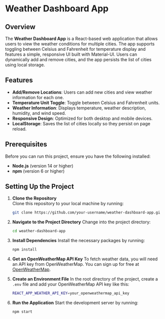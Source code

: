 # Weather Dashboard App

## Overview

The **Weather Dashboard App** is a React-based web application that allows users to view the weather conditions for multiple cities. The app supports toggling between Celsius and Fahrenheit for temperature display and features a simple, responsive UI built with Material-UI. Users can dynamically add and remove cities, and the app persists the list of cities using local storage.

## Features

- **Add/Remove Locations**: Users can add new cities and view weather information for each one.
- **Temperature Unit Toggle**: Toggle between Celsius and Fahrenheit units.
- **Weather Information**: Displays temperature, weather description, humidity, and wind speed.
- **Responsive Design**: Optimized for both desktop and mobile devices.
- **LocalStorage**: Saves the list of cities locally so they persist on page reload.

## Prerequisites

Before you can run this project, ensure you have the following installed:

- **Node.js** (version 14 or higher)
- **npm** (version 6 or higher)

## Setting Up the Project

1. **Clone the Repository**  
   Clone this repository to your local machine by running:

   ```bash
   git clone https://github.com/your-username/weather-dashboard-app.git

   ```

2. **Navigate to the Project Directory**
   Change into the project directory:

   ```bash
   cd weather-dashboard-app

   ```

3. **Install Dependencies**
   Install the necessary packages by running:

   ```bash
   npm install

   ```

4. **Get an OpenWeatherMap API Key**
   To fetch weather data, you will need an API key from OpenWeatherMap. You can sign up for free at [OpenWeatherMap](https://home.openweathermap.org/users/sign_up).

5. **Create an Environment File**
   In the root directory of the project, create a `.env` file and add your OpenWeatherMap API key like this:

   ```bash
   REACT_APP_WEATHER_API_KEY=your_openweathermap_api_key

   ```

6. **Run the Application**
   Start the development server by running:
   
   ```bash
   npm start
   ```
